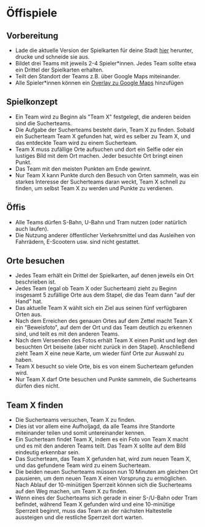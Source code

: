 # Öffispiele

## Vorbereitung

- Lade die aktuelle Version der Spielkarten für deine Stadt [hier](https://github.com/linuskoester/oeffispiele/releases) herunter, drucke und schneide sie aus.
- Bildet drei Teams mit jeweils 2-4 Spieler*innen. Jedes Team sollte etwa ein Drittel der Spielkarten erhalten.
- Teilt den Standort der Teams z.B. über Google Maps miteinander.
- Alle Spieler*innen können ein [Overlay zu Google Maps](https://www.google.com/maps/d/viewer?mid=1x3f2hX19TYi4Rop3prrYuhKNF-XMqqs&ll=52.512445251289485%2C13.425465351488883&z=11) hinzufügen

## Spielkonzept

- Ein Team wird zu Beginn als "Team X" festgelegt, die anderen beiden sind die Sucherteams.
- Die Aufgabe der Sucherteams besteht darin, Team X zu finden. Sobald ein Sucherteam Team X gefunden hat, wird es selber zu Team X, und das entdeckte Team wird zu einem Sucherteam.
- Team X muss zufällige Orte aufsuchen und dort ein Selfie oder ein lustiges Bild mit dem Ort machen. Jeder besuchte Ort bringt einen Punkt.
- Das Team mit den meisten Punkten am Ende gewinnt.
- Nur Team X kann Punkte durch den Besuch von Orten sammeln, was ein starkes Interesse der Sucherteams daran weckt, Team X schnell zu finden, um selbst Team X zu werden und Punkte zu verdienen.

## Öffis

- Alle Teams dürfen S-Bahn, U-Bahn und Tram nutzen (oder natürlich auch laufen).
- Die Nutzung anderer öffentlicher Verkehrsmittel und das Ausleihen von Fahrrädern, E-Scootern usw. sind nicht gestattet.

## Orte besuchen

- Jedes Team erhält ein Drittel der Spielkarten, auf denen jeweils ein Ort beschrieben ist.
- Jedes Team (egal ob Team X oder Sucherteam) zieht zu Beginn insgesamt 5 zufällige Orte aus dem Stapel, die das Team dann "auf der Hand" hat.
- Das aktuelle Team X wählt sich ein Ziel aus seinen fünf verfügbaren Orten aus.
- Nach dem Erreichen des genauen Ortes auf dem Zettel macht Team X ein "Beweisfoto", auf dem der Ort und das Team deutlich zu erkennen sind, und teilt es mit den anderen Teams.
- Nach dem Versenden des Fotos erhält Team X einen Punkt und legt den besuchten Ort beiseite (aber nicht zurück in den Stapel). Anschließend zieht Team X eine neue Karte, um wieder fünf Orte zur Auswahl zu haben.
- Team X besucht so viele Orte, bis es von einem Sucherteam gefunden wird.
- Nur Team X darf Orte besuchen und Punkte sammeln, die Sucherteams dürfen dies nicht.

## Team X finden

- Die Sucherteams versuchen, Team X zu finden.
- Dies ist vor allem eine Aufholjagd, da alle Teams ihre Standorte miteinander teilen und somit untereinander kennen.
- Ein Sucherteam findet Team X, indem es ein Foto von Team X macht und es mit den anderen Teams teilt. Das Team X sollte auf dem Bild eindeutig erkennbar sein.
- Das Sucherteam, das Team X gefunden hat, wird zum neuen Team X, und das gefundene Team wird zu einem Sucherteam.
- Die beiden neuen Sucherteams müssen nun 10 Minuten am gleichen Ort pausieren, um dem neuen Team X einen Vorsprung zu ermöglichen. Nach Ablauf der 10-minütigen Sperrzeit können sich die Sucherteams auf den Weg machen, um Team X zu finden.
- Wenn eines der Sucherteams sich gerade in einer S-/U-Bahn oder Tram befindet, während Team X gefunden wird und eine 10-minütige Sperrzeit beginnt, muss das Team an der nächsten Haltestelle aussteigen und die restliche Sperrzeit dort warten.